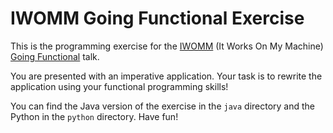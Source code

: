 # IWOMM Going Functional Exercise

This is the programming exercise for the [IWOMM](https://www.meetup.com/itworksonmymachine/) (It Works On My Machine) [Going Functional](https://www.meetup.com/itworksonmymachine/events/262395094/) talk.

You are presented with an imperative application. Your task is to rewrite the application using your functional programming skills!

You can find the Java version of the exercise in the `java` directory and the Python in the `python` directory. Have fun!